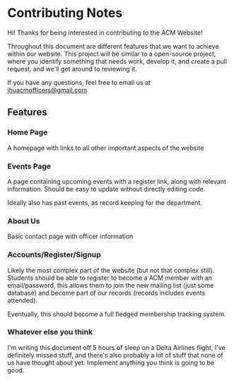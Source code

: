 # Contributing Notes

Hi! Thanks for being interested in contributing to the ACM Website!

Throughout this document are different features that we want to achieve within our website. This project will be similar to a open-source project, where you identify something that needs work, develop it, and create a pull request, and we'll get around to reviewing it.

If you have any questions, feel free to email us at jhuacmofficers@gmail.com

## Features

### Home Page

A homepage with links to all other important aspects of the website

### Events Page

A page containing upcoming events with a register link, along with relevant information. Should be easy to update without directly editing code.

Ideally also has past events, as record keeping for the department.

### About Us

Basic contact page with officer information

### Accounts/Register/Signup

Likely the most complex part of the website (but not that complex still). Students should be able to register to become a ACM member with an email/password, this allows them to join the new mailing list (just some database) and become part of our records (records includes events attended).

Eventually, this should become a full fledged membership tracking system.

### Whatever else you think

I'm writing this document off 5 hours of sleep on a Delta Airlines flight, I've definitely missed stuff, and there's also probably a lot of stuff that none of us have thought about yet. Implement anything you think is going to be good.